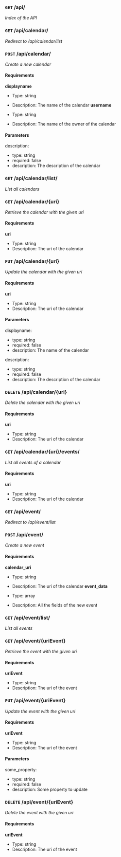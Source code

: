 ### `GET` /api/ ###

_Index of the API_


### `GET` /api/calendar/ ###

_Redirect to /api/calendar/list_


### `POST` /api/calendar/ ###

_Create a new calendar_

#### Requirements ####

**displayname**

  - Type: string
  - Description: The name of the calendar
**username**

  - Type: string
  - Description: The name of the owner of the calendar

#### Parameters ####

description:

  * type: string
  * required: false
  * description: The description of the calendar


### `GET` /api/calendar/list/ ###

_List all calendars_


### `GET` /api/calendar/{uri} ###

_Retrieve the calendar with the given uri_

#### Requirements ####

**uri**

  - Type: string
  - Description: The uri of the calendar


### `PUT` /api/calendar/{uri} ###

_Update the calendar with the given uri_

#### Requirements ####

**uri**

  - Type: string
  - Description: The uri of the calendar

#### Parameters ####

displayname:

  * type: string
  * required: false
  * description: The name of the calendar

description:

  * type: string
  * required: false
  * description: The description of the calendar


### `DELETE` /api/calendar/{uri} ###

_Delete the calendar with the given uri_

#### Requirements ####

**uri**

  - Type: string
  - Description: The uri of the calendar


### `GET` /api/calendar/{uri}/events/ ###

_List all events of a calendar_

#### Requirements ####

**uri**

  - Type: string
  - Description: The uri of the calendar


### `GET` /api/event/ ###

_Redirect to /api/event/list_


### `POST` /api/event/ ###

_Create a new event_

#### Requirements ####

**calendar_uri**

  - Type: string
  - Description: The uri of the calendar
**event_data**

  - Type: array
  - Description: All the fields of the new event


### `GET` /api/event/list/ ###

_List all events_


### `GET` /api/event/{uriEvent} ###

_Retrieve the event with the given uri_

#### Requirements ####

**uriEvent**

  - Type: string
  - Description: The uri of the event


### `PUT` /api/event/{uriEvent} ###

_Update the event with the given uri_

#### Requirements ####

**uriEvent**

  - Type: string
  - Description: The uri of the event

#### Parameters ####

some_property:

  * type: string
  * required: false
  * description: Some property to update


### `DELETE` /api/event/{uriEvent} ###

_Delete the event with the given uri_

#### Requirements ####

**uriEvent**

  - Type: string
  - Description: The uri of the event
